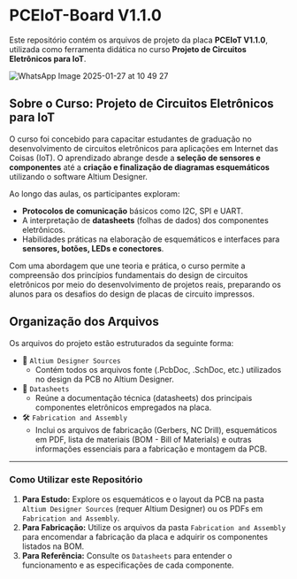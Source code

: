 ﻿# PCEIoT-Board V1.1.0

Este repositório contém os arquivos de projeto da placa **PCEIoT V1.1.0**, utilizada como ferramenta didática no curso **Projeto de Circuitos Eletrônicos para IoT**.

![WhatsApp Image 2025-01-27 at 10 49 27](https://github.com/user-attachments/assets/015c403c-fad6-4be5-9b06-11dd493420ba)

## Sobre o Curso: Projeto de Circuitos Eletrônicos para IoT

O curso foi concebido para capacitar estudantes de graduação no desenvolvimento de circuitos eletrônicos para aplicações em Internet das Coisas (IoT). O aprendizado abrange desde a **seleção de sensores e componentes** até a **criação e finalização de diagramas esquemáticos** utilizando o software Altium Designer.

Ao longo das aulas, os participantes exploram:

* **Protocolos de comunicação** básicos como I2C, SPI e UART.
* A interpretação de **datasheets** (folhas de dados) dos componentes eletrônicos.
* Habilidades práticas na elaboração de esquemáticos e interfaces para **sensores, botões, LEDs e conectores**.

Com uma abordagem que une teoria e prática, o curso permite a compreensão dos princípios fundamentais do design de circuitos eletrônicos por meio do desenvolvimento de projetos reais, preparando os alunos para os desafios do design de placas de circuito impressos.

## Organização dos Arquivos

Os arquivos do projeto estão estruturados da seguinte forma:

* 📂 `Altium Designer Sources`
    * Contém todos os arquivos fonte (.PcbDoc, .SchDoc, etc.) utilizados no design da PCB no Altium Designer.
* 📄 `Datasheets`
    * Reúne a documentação técnica (datasheets) dos principais componentes eletrônicos empregados na placa.
* 🛠️ `Fabrication and Assembly`
    * Inclui os arquivos de fabricação (Gerbers, NC Drill), esquemáticos em PDF, lista de materiais (BOM - Bill of Materials) e outras informações essenciais para a fabricação e montagem da PCB.

---

### Como Utilizar este Repositório

1.  **Para Estudo:** Explore os esquemáticos e o layout da PCB na pasta `Altium Designer Sources` (requer Altium Designer) ou os PDFs em `Fabrication and Assembly`.
2.  **Para Fabricação:** Utilize os arquivos da pasta `Fabrication and Assembly` para encomendar a fabricação da placa e adquirir os componentes listados na BOM.
3.  **Para Referência:** Consulte os `Datasheets` para entender o funcionamento e as especificações de cada componente.
